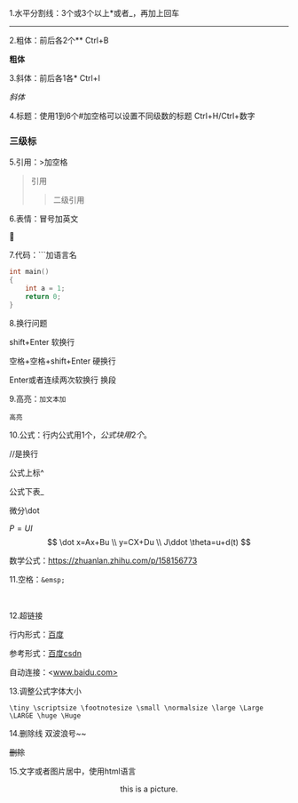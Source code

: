 1.水平分割线：3个或3个以上*或者_，再加上回车

***



2.粗体：前后各2个**		Ctrl+B

**粗体**



3.斜体：前后各1各*		Ctrl+I

*斜体*



4.标题：使用1到6个#加空格可以设置不同级数的标题		Ctrl+H/Ctrl+数字

###  三级标



5.引用：>加空格

> 引用
>
> > 二级引用



6.表情：冒号加英文

:horse:



7.代码：```加语言名

```c
int main()
{
    int a = 1;
    return 0;
}
```



8.换行问题

shift+Enter	软换行

空格+空格+shift+Enter		硬换行

Enter或者连续两次软换行		换段



9.高亮：`加文本加`

`高亮`

 

10.公式：行内公式用1个$，公式块用2个$。

//是换行

公式上标^

公式下表_

微分\dot

$P=UI$  
$$
\dot x=Ax+Bu	\\
y=CX+Du		\\
J\ddot \theta=u+d(t)
$$


数学公式：https://zhuanlan.zhihu.com/p/158156773

 11.空格：`&emsp;`

&emsp;



12.超链接

行内形式：[百度](www.baidu.com)

参考形式：[百度][1][csdn][csdn]

[1]:https://www.baidu.com
[csdn]:http://www.csdn.net

自动连接：<www.baidu.com>



13.调整公式字体大小

```
\tiny \scriptsize \footnotesize \small \normalsize \large \Large \LARGE \huge \Huge
```



14.删除线 双波浪号~~

~~删除~~



15.文字或者图片居中，使用html语言

<div align=center>
    this is a picture.
</div>

